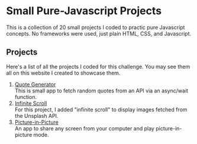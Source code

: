 # Small Pure-Javascript Projects

This is a collection of 20 small projects I coded to practic pure Javascript concepts. No frameworks were used, just plain HTML, CSS, and Javascript.

## Projects

Here's a list of all the projects I coded for this challenge. You may see them all on this website I created to showcase them.

1. [Quote Generator](/quote-generator)\
    This is small app to fetch random quotes from an API via an async/wait function.
2. [Infinite Scroll](/infinite-scroll)\
    For this project, I added "infinite scroll" to display images fetched from the Unsplash API.
3. [Picture-in-Picture](/picture-in-picture)\
    An app to share any screen from your computer and play picture-in-picture mode.